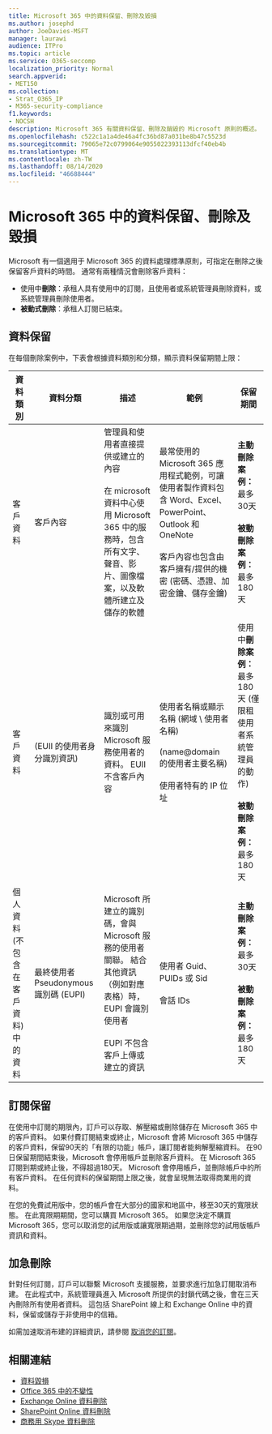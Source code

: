 ```yaml
---
title: Microsoft 365 中的資料保留、刪除及毀損
ms.author: josephd
author: JoeDavies-MSFT
manager: laurawi
audience: ITPro
ms.topic: article
ms.service: O365-seccomp
localization_priority: Normal
search.appverid:
- MET150
ms.collection:
- Strat_O365_IP
- M365-security-compliance
f1.keywords:
- NOCSH
description: Microsoft 365 有關資料保留、刪除及銷毀的 Microsoft 原則的概述。
ms.openlocfilehash: c522c1a1a4de46a4fc36bd87a031be8b47c5523d
ms.sourcegitcommit: 79065e72c0799064e9055022393113dfcf40eb4b
ms.translationtype: MT
ms.contentlocale: zh-TW
ms.lasthandoff: 08/14/2020
ms.locfileid: "46688444"
---
```

# <a name="data-retention-deletion-and-destruction-in-microsoft-365"></a>Microsoft 365 中的資料保留、刪除及毀損

Microsoft 有一個適用于 Microsoft 365 的資料處理標準原則，可指定在刪除之後保留客戶資料的時間。 通常有兩種情況會刪除客戶資料：

- 使用中**刪除**：承租人具有使用中的訂閱，且使用者或系統管理員刪除資料，或系統管理員刪除使用者。
- **被動式刪除**：承租人訂閱已結束。

## <a name="data-retention"></a>資料保留

在每個刪除案例中，下表會根據資料類別和分類，顯示資料保留期間上限：

| 資料類別 | 資料分類 | 描述 | 範例 | 保留期間 |
|-----------------|-----------------|-----------------|----------------------------------|-------------------------------|
| 客戶資料 | 客戶內容| 管理員和使用者直接提供或建立的內容 <br><br> 在 microsoft 資料中心使用 Microsoft 365 中的服務時，包含所有文字、聲音、影片、圖像檔案，以及軟體所建立及儲存的軟體 | 最常使用的 Microsoft 365 應用程式範例，可讓使用者製作資料包含 Word、Excel、PowerPoint、Outlook 和 OneNote <br><br> 客戶內容也包含由客戶擁有/提供的機密 (密碼、憑證、加密金鑰、儲存金鑰)  | **主動刪除案例：** 最多30天 <br><br> **被動刪除案例：** 最多180天 |
| 客戶資料 |  (EUII 的使用者身分識別資訊)  | 識別或可用來識別 Microsoft 服務使用者的資料。 EUII 不含客戶內容 | 使用者名稱或顯示名稱 (網域 \ 使用者名稱)  <br><br>  (name@domain 的使用者主要名稱)  <br><br>  使用者特有的 IP 位址 | 使用中**刪除案例：** 最多180天 (僅限租使用者系統管理員的動作)  <br><br> **被動刪除案例：** 最多180天 |
| 個人資料 <br>  (不包含在客戶資料) 中的資料 | 最終使用者 Pseudonymous 識別碼 (EUPI)  | Microsoft 所建立的識別碼，會與 Microsoft 服務的使用者關聯。 結合其他資訊（例如對應表格）時，EUPI 會識別使用者 <br><br> EUPI 不包含客戶上傳或建立的資訊 | 使用者 Guid、PUIDs 或 Sid <br><br> 會話 IDs | **主動刪除案例：** 最多30天 <br><br> **被動刪除案例：** 最多180天 |

## <a name="subscription-retention"></a>訂閱保留

在使用中訂閱的期限內，訂戶可以存取、解壓縮或刪除儲存在 Microsoft 365 中的客戶資料。 如果付費訂閱結束或終止，Microsoft 會將 Microsoft 365 中儲存的客戶資料，保留90天的「有限的功能」帳戶，讓訂閱者能夠解壓縮資料。 在90日保留期間結束後，Microsoft 會停用帳戶並刪除客戶資料。 在 Microsoft 365 訂閱到期或終止後，不得超過180天。 Microsoft 會停用帳戶，並刪除帳戶中的所有客戶資料。 在任何資料的保留期間上限之後，就會呈現無法取得商業用的資料。

在您的免費試用版中，您的帳戶會在大部分的國家和地區中，移至30天的寬限狀態。 在此寬限期期間，您可以購買 Microsoft 365。 如果您決定不購買 Microsoft 365，您可以取消您的試用版或讓寬限期過期，並刪除您的試用版帳戶資訊和資料。

## <a name="expedited-deletion"></a>加急刪除

針對任何訂閱，訂戶可以聯繫 Microsoft 支援服務，並要求進行加急訂閱取消布建。 在此程式中，系統管理員進入 Microsoft 所提供的封鎖代碼之後，會在三天內刪除所有使用者資料。 這包括 SharePoint 線上和 Exchange Online 中的資料，保留或儲存于非使用中的信箱。

如需加速取消布建的詳細資訊，請參閱 [取消您的訂閱](https://docs.microsoft.com/microsoft-365/commerce/subscriptions/cancel-your-subscription)。

## <a name="related-links"></a>相關連結

- [資料毀損](microsoft-365-data-destruction.md)
- [Office 365 中的不變性](microsoft-365-data-immutability.md)
- [Exchange Online 資料刪除](microsoft-365-exchange-online-data-deletion.md)
- [SharePoint Online 資料刪除](microsoft-365-sharepoint-online-data-deletion.md)
- [商務用 Skype 資料刪除](microsoft-365-skype-data-deletion.md)
